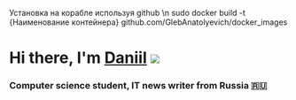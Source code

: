 Установка на корабле используя github \n
  sudo docker build -t {Наименование контейнера}  github.com/GlebAnatolyevich/docker_images
# Hi there, I'm [Daniil](https://daniilshat.ru/) ![](https://github.com/blackcater/blackcater/raw/main/images/Hi.gif) 
### Computer science student, IT news writer from Russia 🇷🇺
